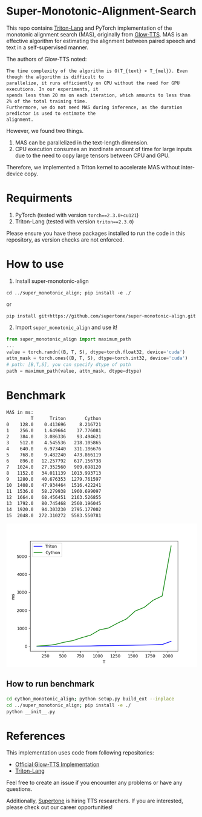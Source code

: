 # Super-Monotonic-Alignment-Search

This repo contains [Triton-Lang](https://github.com/triton-lang/triton) and PyTorch implementation of the monotonic alignment search (MAS), originally from [Glow-TTS](https://arxiv.org/abs/2005.11129).
MAS is an effective algorithm for estimating the alignment between paired speech and text in a self-supervised manner.


The authors of Glow-TTS noted:
```
The time complexity of the algorithm is O(T_{text} × T_{mel}). Even though the algorithm is difficult to
parallelize, it runs efficiently on CPU without the need for GPU executions. In our experiments, it
spends less than 20 ms on each iteration, which amounts to less than 2% of the total training time.
Furthermore, we do not need MAS during inference, as the duration predictor is used to estimate the
alignment.
```

However, we found two things.
1. MAS can be parallelized in the text-length dimension.
2. CPU execution consumes an inordinate amount of time for large inputs due to the need to copy large tensors between CPU and GPU.

Therefore, we implemented a Triton kernel to accelerate MAS without inter-device copy.

# Requirments
1. PyTorch (tested with version `torch==2.3.0+cu121`)
2. Triton-Lang (tested with version `triton==2.3.0`)

Please ensure you have these packages installed to run the code in this repository, as version checks are not enforced.

# How to use
1. Install super-monotonic-align
```
cd ../super_monotonic_align; pip install -e ./
```
or
```
pip install git+https://github.com/supertone/super-monotonic-align.git
```
2. Import `super_monotonic_align` and use it!
```python
from super_monotonic_align import maximum_path
...
value = torch.randn((B, T, S), dtype=torch.float32, device='cuda')
attn_mask = torch.ones((B, T, S), dtype=torch.int32, device='cuda')
# path: [B,T,S], you can specify dtype of path
path = maximum_path(value, attn_mask, dtype=dtype)
```

# Benchmark
```
MAS in ms:
         T      Triton       Cython
0    128.0    0.413696     8.216721
1    256.0    1.649664    37.776081
2    384.0    3.086336    93.494621
3    512.0    4.545536   218.105865
4    640.0    6.973440   311.186676
5    768.0    9.482240   473.866119
6    896.0   12.257792   617.156738
7   1024.0   27.352560   909.698120
8   1152.0   34.011139  1013.993713
9   1280.0   40.676353  1279.761597
10  1408.0   47.934464  1516.422241
11  1536.0   58.279938  1960.699097
12  1664.0   68.456451  2163.526855
13  1792.0   80.745468  2560.196045
14  1920.0   94.303230  2795.177002
15  2048.0  272.310272  5583.550781
```
![](./assets/MAS.png)


## How to run benchmark
```bash
cd cython_monotonic_align; python setup.py build_ext --inplace
cd ../super_monotonic_align; pip install -e ./
python __init__.py
```

# References
This implementation uses code from following repositories:
- [Official Glow-TTS Implementation](https://github.com/jaywalnut310/glow-tts)
- [Triton-Lang](https://github.com/triton-lang/triton)

Feel free to create an issue if you encounter any problems or have any questions.

Additionally, [Supertone](https://supertone.ai) is hiring TTS researchers. 
If you are interested, please check out our career opportunities!

